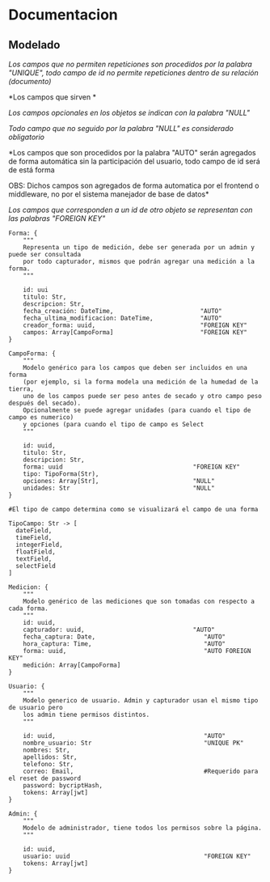 # Documentacion

## Modelado

*Los campos que no permiten repeticiones son procedidos por la palabra "UNIQUE", todo campo de id no permite repeticiones dentro de su relación (documento)*

*Los campos que sirven *

*Los campos opcionales en los objetos se indican con la palabra "NULL"*

*Todo campo que no seguido por la palabra "NULL" es considerado obligatorio*

*Los campos que son procedidos por la palabra "AUTO" serán agregados de forma automática sin la participación del usuario, todo campo de id será de está forma

OBS: Dichos campos son agregados de forma automatica por el frontend o middleware, no por el sistema manejador de base de datos*

*Los campos que corresponden a un id de otro objeto se representan con las palabras "FOREIGN KEY"*

```
Forma: {
    """
    Representa un tipo de medición, debe ser generada por un admin y puede ser consultada
    por todo capturador, mismos que podrán agregar una medición a la forma.
    """

    id: uui  
    titulo: Str,
    descripcion: Str,
    fecha_creación: DateTime,                        "AUTO"
    fecha_ultima_modificacion: DateTime,             "AUTO"
    creador_forma: uuid,                             "FOREIGN KEY"
    campos: Array[CampoForma]                        "FOREIGN KEY"
}

CampoForma: {
    """
    Modelo genérico para los campos que deben ser incluidos en una forma
    (por ejemplo, si la forma modela una medición de la humedad de la tierra,
    uno de los campos puede ser peso antes de secado y otro campo peso después del secado).
    Opcionalmente se puede agregar unidades (para cuando el tipo de campo es numerico)
    y opciones (para cuando el tipo de campo es Select
    """

    id: uuid,   
    titulo: Str,  
    descripcion: Str,
    forma: uuid                                    "FOREIGN KEY"
    tipo: TipoForma(Str), 
    opciones: Array[Str],                          "NULL"
    unidades: Str                                  "NULL"
}

#El tipo de campo determina como se visualizará el campo de una forma

TipoCampo: Str -> [
  dateField,
  timeField,
  integerField,
  floatField,
  textField,
  selectField
]

Medicion: {
    """
    Modelo genérico de las mediciones que son tomadas con respecto a cada forma.
    """
    id: uuid,
    capturador: uuid,                              "AUTO"
    fecha_captura: Date,                              "AUTO"
    hora_captura: Time,                               "AUTO"
    forma: uuid,                                      "AUTO FOREIGN KEY"
    medición: Array[CampoForma]
}

Usuario: {
    """
    Modelo generico de usuario. Admin y capturador usan el mismo tipo de usuario pero
    los admin tiene permisos distintos.
    """

    id: uuid,                                         "AUTO"
    nombre_usuario: Str                               "UNIQUE PK"
    nombres: Str,
    apellidos: Str,
    telefono: Str,
    correo: Email,                                    #Requerido para el reset de password
    password: bycriptHash,
    tokens: Array[jwt]
}

Admin: {
    """
    Modelo de administrador, tiene todos los permisos sobre la página.
    """

    id: uuid, 
    usuario: uuid                                     "FOREIGN KEY"
    tokens: Array[jwt]
}
```
